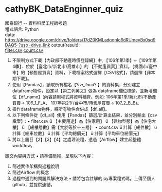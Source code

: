 # cathyBK_DataEnginner_quiz
國泰銀行 -- 資料科學工程師考題  
程式語言: Python  
data:  https://drive.google.com/drive/folders/17dZ0KMLadqqnlc6dRUmevBx0sq9DAQ5-?usp=drive_link
output(result):  
[filter.csv](https://drive.google.com/file/d/1HZDWtrKPnzph9b3brmdZtExQMikoIanV/view?usp=drive_link)
[count.csv](https://drive.google.com/file/d/1u9BObKA23wn7PyOLmPJkTkN3bYEQ5fPo/view?usp=drive_link)


1. 不限制方式下載【內政部不動產時價登錄網】中，【106年第1季】~【109年第4季】、位於【臺北市/新北市/高雄市】的
【不動產買賣】資料，【桃園市/臺中市】的【預售屋買賣】資料，下載檔案格式選擇【CSV格式】，請選擇【非本期下載】。
2. 使用【Pandas】，讀取所有檔名【?_lvr_land_? 】的資料集，分別建立dataframe物件，設定以【第二列英文】做為
dataframe欄位標頭，並新增欄位【df_name】(內容請用程式將資料補齊，例如: 106年第1季/新北市/不動產買賣-> 106_1_F_A、
107年第2季/台中市/預售屋買賣-> 107_2_B_B)。
3. 操作dataframe物件，將所有物件合併成【df_all】。
4. 以下列條件從【df_all】使用【Pandas】篩選/計算出結果，並分別輸出【csv 檔案】:
• filter.csv
ü 【主要用途】為【住家用】
ü 【建物型態】為【住宅大樓】
ü 【總樓層數】需【大於等於十三層】
• count.csv
ü 計算【總件數】
ü 計算【總車位數】
ü 計算【平均總價元】
ü 計算【平均車位總價元】
5. 將以上題目【2】【3】【4】之處理流程，透過【Airflow】建立起整體workflow。

繳交內容與方式
• 請準備簡報，呈現以下內容：
1. 簡述實作架構與過程說明
2. 簡述Airflow 的概念
3. 過程中遇到的問題與解決方法
• 請將包含註解的.py專案程式碼，上傳至個人github，並提供連結。




